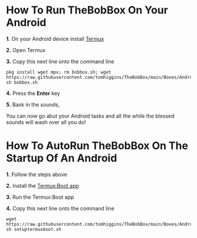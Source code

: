# How To Run TheBobBox On Your Android

**1.** On your Android device install [Termux](https://termux.com/)

**2.** Open Termux

**3.** Copy this next line onto the command line

    pkg install wget mpv; rm bobbox.sh; wget https://raw.githubusercontent.com/tomhiggins/TheBobBox/main/Boxes/Android/bobbox.sh; sh bobbox.sh

**4.** Press the **Enter** key

**5.** Bask in the sounds,  

You can now go abut your Android tasks and all the while the blessed sounds will wash over all you do!

# How To AutoRun TheBobBox On The Startup Of An Android

**1.** Follow the steps above

**2.** Install the [Termux:Boot app](https://wiki.termux.com/wiki/Termux:Boot)

**3.** Run the Termux:Boot app

**4.** Copy this next line onto the command line

    wget https://raw.githubusercontent.com/tomhiggins/TheBobBox/main/Boxes/Android/setuptermuxboot.sh; sh setuptermuxboot.sh

    